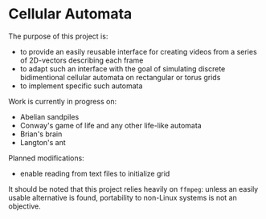 # Cellular Automata

The purpose of this project is:
- to provide an easily reusable interface for creating videos from a series of 2D-vectors describing each frame
- to adapt such an interface with the goal of simulating discrete bidimentional cellular automata on rectangular or torus grids
- to implement specific such automata

Work is currently in progress on:
- Abelian sandpiles
- Conway's game of life and any other life-like automata
- Brian's brain
- Langton's ant


Planned modifications:
- enable reading from text files to initialize grid


It should be noted that this project relies heavily on `ffmpeg`: unless an easily usable alternative is found, portability to non-Linux systems is not an objective.
